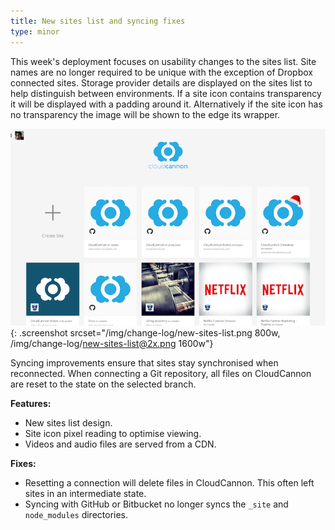 ```yaml
---
title: New sites list and syncing fixes
type: minor
---
```


This week's deployment focuses on usability changes to the sites list. Site names are no longer required to be unique with the exception of Dropbox connected sites. Storage provider details are displayed on the sites list to help distinguish between environments. If a site icon contains transparency it will be displayed with a padding around it. Alternatively if the site icon has no transparency the image will be shown to the edge its wrapper.

![Empty blogging interface](/img/change-log/new-sites-list.png){: .screenshot srcset="/img/change-log/new-sites-list.png 800w, /img/change-log/new-sites-list@2x.png 1600w"}

Syncing improvements ensure that sites stay synchronised when reconnected. When connecting a Git repository, all files on CloudCannon are reset to the state on the selected branch.

**Features:**

* New sites list design.
* Site icon pixel reading to optimise viewing.
* Videos and audio files are served from a CDN.


**Fixes:**

* Resetting a connection will delete files in CloudCannon. This often left sites in an intermediate state.
* Syncing with GitHub or Bitbucket no longer syncs the&nbsp;`_site`&nbsp;and `node_modules` directories.